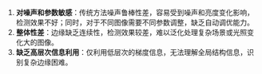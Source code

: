 1. **对噪声和参数敏感**：传统方法噪声鲁棒性差，容易受到噪声和亮度变化影响，检测效果不好；同时，对于不同图像需要不同参数调整，缺乏自动调优能力。
2. **整体性差**：边缘缺乏连续性，检测效果较差，难以泛化处理复杂场景或光照变化大的图像。
3. **缺乏高层次信息利用**：仅利用低层次的梯度信息，无法理解全局结构信息，识别复杂边缘困难。
